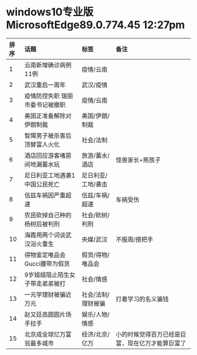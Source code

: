 # windows10专业版 MicrosoftEdge89.0.774.45 12:27pm

|排序|话题|标签|备注|
|:-|:-|:-|:-|
|1|云南新增确诊病例11例 |疫情/云南||
|2|武汉重启一周年|武汉/疫情||
|3|疫情防控失职 瑞丽市委书记被撤职|疫情/云南||
|4|美国正准备解除对伊朗制裁|美国/伊朗/制裁||
|5|智障男子被杀害后顶替富人火化|社会/法制||
|6|酒店回应游客堵房间地漏蓄水玩|旅游/蓄水/酒店|怪兽家长+熊孩子|
|7|尼日利亚工地遇袭1中国公民死亡|尼日利亚/工地/袭击||
|8|伍兹车祸因严重超速|伍兹/车祸/超速|车祸受伤|
|9|农民砍掉自己种的杨树后被判刑|社会/砍树/判刑||
|10|海霞用两个词谈武汉浴火重生|央媒/武汉|不服周/搭把手|
|11|得物鉴定唯品会Gucci腰带为假货|假货/得物/唯品会||
|12|9岁姐姐阻止陌生女子带走弟弟被打|社会/情感||
|13|一元学理财被骗近万元|社会/法制/理财被骗|打着学习的名义骗钱|
|14|赵又廷高圆圆片场手拉手|娱乐/人物/情感||
|15|北京成全球亿万富翁最多城市|经济/北京/亿万|小的时候觉得百万已经是巨富，现在亿万才能算巨富了|

